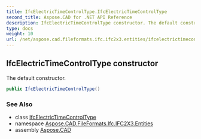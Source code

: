 ```yaml
---
title: IfcElectricTimeControlType.IfcElectricTimeControlType
second_title: Aspose.CAD for .NET API Reference
description: IfcElectricTimeControlType constructor. The default constructor
type: docs
weight: 10
url: /net/aspose.cad.fileformats.ifc.ifc2x3.entities/ifcelectrictimecontroltype/ifcelectrictimecontroltype/
---
```

## IfcElectricTimeControlType constructor

The default constructor.

```csharp
public IfcElectricTimeControlType()
```

### See Also

* class [IfcElectricTimeControlType](../)
* namespace [Aspose.CAD.FileFormats.Ifc.IFC2X3.Entities](../../ifcelectrictimecontroltype/)
* assembly [Aspose.CAD](../../../)


